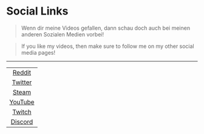# Social Links

> Wenn dir meine Videos gefallen, dann schau doch auch bei meinen anderen Sozialen Medien vorbei!

> If you like my videos, then make sure to follow me on my other social media pages!

---

||
|:--------:|
|[Reddit](https://www.reddit.com/user/Libroru)|
|[Twitter](https://twitter.com/AlexLibroru)|
|[Steam](https://steamcommunity.com/id/notraffic1/)|
|[YouTube](https://www.youtube.com/channel/UCZnQmI4BdVceSmaWRe4DwrQ)|
|[Twitch](https://www.twitch.tv/libroru)|
|[Discord](https://discord.gg/gHcx4ze)|
